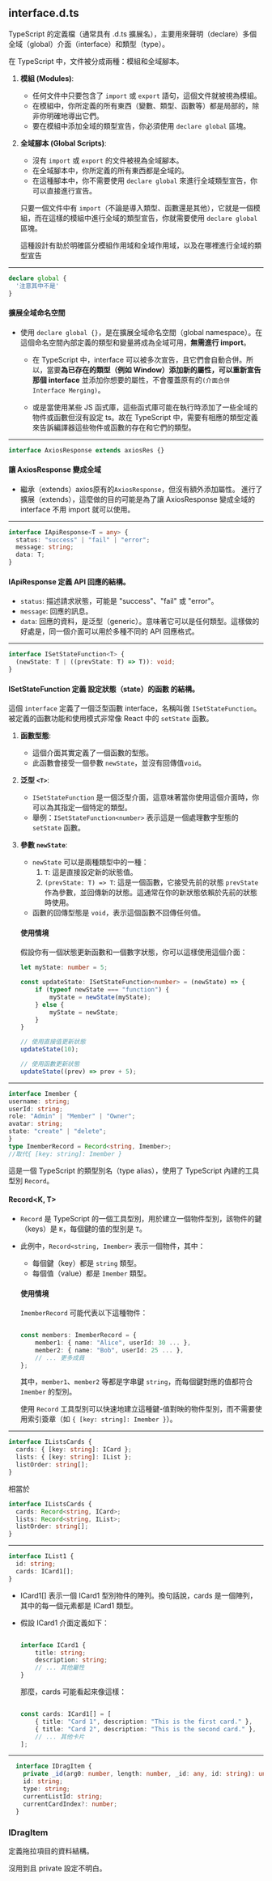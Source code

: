 ## interface.d.ts
 TypeScript 的定義檔（通常具有 .d.ts 擴展名），主要用來聲明（declare）多個全域（global）介面（interface）和類型（type）。

在 TypeScript 中，文件被分成兩種：模組和全域腳本。

1. **模組 (Modules)**:
    - 任何文件中只要包含了 `import` 或 `export` 語句，這個文件就被視為模組。
    - 在模組中，你所定義的所有東西（變數、類型、函數等）都是局部的，除非你明確地導出它們。
    - 要在模組中添加全域的類型宣告，你必須使用 `declare global` 區塊。

2. **全域腳本 (Global Scripts)**:
    - 沒有 `import` 或 `export` 的文件被視為全域腳本。
    - 在全域腳本中，你所定義的所有東西都是全域的。
    - 在這種腳本中，你不需要使用 `declare global` 來進行全域類型宣告，你可以直接進行宣告。  

    只要一個文件中有 `import`（不論是導入類型、函數還是其他），它就是一個模組，而在這樣的模組中進行全域的類型宣告，你就需要使用 `declare global` 區塊。

    這種設計有助於明確區分模組作用域和全域作用域，以及在哪裡進行全域的類型宣告
***

``` typescript
declare global {
  '注意其中不是'
}
```
#### 擴展全域命名空間
- 使用 `declare global {}`，是在擴展全域命名空間（global namespace）。在這個命名空間內部定義的類型和變量將成為全域可用，**無需進行 import**。
  
  - 在 TypeScript 中，interface 可以被多次宣告，且它們會自動合併。所以，當要**為已存在的類型（例如 Window）添加新的屬性，可以重新宣告那個 interface** 並添加你想要的屬性，不會覆蓋原有的`(介面合併 Interface Merging)`。
  
  - 或是當使用某些 JS 函式庫，這些函式庫可能在執行時添加了一些全域的物件或函數但沒有設定 ts。故在 TypeScript 中，需要有相應的類型定義來告訴編譯器這些物件或函數的存在和它們的類型。
***
```typescript
interface AxiosResponse extends axiosRes {}
```
  #### 讓 AxiosResponse 變成全域
  - 繼承（extends）axios原有的`AxiosResponse`，但沒有額外添加屬性。 進行了擴展（extends），這麼做的目的可能是為了讓 AxiosResponse 變成全域的 interface 不用 import 就可以使用。
***
  ``` typescript
  interface IApiResponse<T = any> {
    status: "success" | "fail" | "error";
    message: string;
    data: T;
  }
  ```
#### IApiResponse 定義 API 回應的結構。
- `status`: 描述請求狀態，可能是 "success"、"fail" 或 "error"。
- `message`: 回應的訊息。
- `data`: 回應的資料，是泛型（generic）。意味著它可以是任何類型。這樣做的好處是，同一個介面可以用於多種不同的 API 回應格式。
***
  ```typescript
  interface ISetStateFunction<T> {
    (newState: T | ((prevState: T) => T)): void;
  }
  ```
#### ISetStateFunction 定義 設定狀態（state）的函數 的結構。
這個 `interface` 定義了一個泛型函數 interface，名稱叫做 `ISetStateFunction`。被定義的函數功能和使用模式非常像 React 中的 `setState` 函數。

  1. **函數型態**:
     - 這個介面其實定義了一個函數的型態。
     - 此函數會接受一個參數 `newState`，並沒有回傳值`void`。
  2. **泛型 `<T>`**:
     - `ISetStateFunction` 是一個泛型介面，這意味著當你使用這個介面時，你可以為其指定一個特定的類型。
     - 舉例：`ISetStateFunction<number>` 表示這是一個處理數字型態的 `setState` 函數。
  3. **參數 `newState`**:
     - `newState` 可以是兩種類型中的一種：
       1. `T`: 這是直接設定新的狀態值。
       2. `(prevState: T) => T`: 這是一個函數，它接受先前的狀態 `prevState` 作為參數，並回傳新的狀態。這通常在你的新狀態依賴於先前的狀態時使用。
     - 函數的回傳型態是 `void`，表示這個函數不回傳任何值。

      #### 使用情境
      假設你有一個狀態更新函數和一個數字狀態，你可以這樣使用這個介面：
      ```typescript
      let myState: number = 5;

      const updateState: ISetStateFunction<number> = (newState) => {
          if (typeof newState === "function") {
              myState = newState(myState);
          } else {
              myState = newState;
          }
      }

      // 使用直接值更新狀態
      updateState(10);

      // 使用函數更新狀態
      updateState((prev) => prev + 5);
      ```
***
  ```typescript
  interface Imember {
  username: string;
  userId: string;
  role: "Admin" | "Member" | "Owner";
  avatar: string;
  state: "create" | "delete";
  }
  type ImemberRecord = Record<string, Imember>;
  //取代{ [key: string]: Imember }
  ```

  這是一個 TypeScript 的類型別名（type alias），使用了 TypeScript 內建的工具型別 `Record`。

#### Record<K, T>

- `Record` 是 TypeScript 的一個工具型別，用於建立一個物件型別，該物件的鍵（keys）是 `K`，每個鍵的值的型別是 `T`。

- 此例中，`Record<string, Imember>` 表示一個物件，其中：
  - 每個鍵（key）都是 `string` 類型。
  - 每個值（value）都是 `Imember` 類型。

  #### 使用情境
  `ImemberRecord` 可能代表以下這種物件：

  ```typescript

  const members: ImemberRecord = {
      member1: { name: "Alice", userId: 30 ... },
      member2: { name: "Bob", userId: 25 ... },
      // ... 更多成員
  };
  ```

  其中，`member1`、`member2` 等都是字串鍵 `string`，而每個鍵對應的值都符合 `Imember` 的型別。

  使用 `Record` 工具型別可以快速地建立這種鍵-值對映的物件型別，而不需要使用索引簽章（如 `{ [key: string]: Imember }`）。
***
```typescript
interface IListsCards {
  cards: { [key: string]: ICard };
  lists: { [key: string]: IList };
  listOrder: string[];
}
```
  相當於
  ```typescript
  interface IListsCards {
    cards: Record<string, ICard>;
    lists: Record<string, IList>;
    listOrder: string[];
  }
  ```
***
  ```typescript
  interface IList1 {
    id: string;
    cards: ICard1[];
  }
  ```
- ICard1[] 表示一個 ICard1 型別物件的陣列。換句話說，cards 是一個陣列，其中的每一個元素都是 ICard1 類型。

- 假設 ICard1 介面定義如下：
  ```typescript

  interface ICard1 {
      title: string;
      description: string;
      // ... 其他屬性
  }
  ```
    那麼，cards 可能看起來像這樣：
  ```typescript

  const cards: ICard1[] = [
      { title: "Card 1", description: "This is the first card." },
      { title: "Card 2", description: "This is the second card." },
      // ... 其他卡片
  ];
  ```
***
```typescript
  interface IDragItem {
    private _id(arg0: number, length: number, _id: any, id: string): unknown;
    id: string;
    type: string;
    currentListId: string;
    currentCardIndex?: number;
  }
  ```
### IDragItem
定義拖拉項目的資料結構。

沒用到且 private 設定不明白。
  
